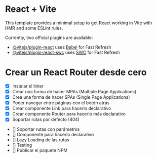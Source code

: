 # React + Vite

This template provides a minimal setup to get React working in Vite with HMR and some ESLint rules.

Currently, two official plugins are available:

- [@vitejs/plugin-react](https://github.com/vitejs/vite-plugin-react/blob/main/packages/plugin-react/README.md) uses [Babel](https://babeljs.io/) for Fast Refresh
- [@vitejs/plugin-react-swc](https://github.com/vitejs/vite-plugin-react-swc) uses [SWC](https://swc.rs/) for Fast Refresh

# Crear un React Router desde cero

- [x] Instalar el linter
- [x] Crear una forma de hacer MPAs (Multiple Page Applications)
- [x] Crea una forma de hacer SPAs (Single Page Applications)
- [x] Poder navegar entre páginas con el botón atrás
- [x] Crear componente Link para hacerlo declarativo
- [x] Crear componente Router para hacerlo más declarativo
- [x] Soportar rutas por defecto (404)
- [] Soportar rutas con parámetros
- [] Componente <Route /> para hacerlo declarativo
- [] Lazy Loading de las rutas
- [] Testing
- [] Publicar el paquete NPM
